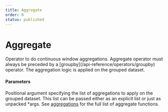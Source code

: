 ```yaml
---
title: Aggregate
order: 0
status: published
---
```

# Aggregate

<Divider>
<LeftSection>
Operator to do continuous window aggregations. Aggregate operator must always
be preceded by a [groupby](/api-reference/operators/groupby) operator. The 
aggregation logic is applied on the grouped dataset.

#### Parameters

<Expandable title="aggregates" type="List[Aggregation]">

Positional argument specifying the list of aggregations to apply on the grouped
dataset. This list can be passed either as an explicit list or just as unpacked 
*args.
</Expandable>
See [aggregations](/api-reference/aggregations) for the full list of aggregate functions.
</LeftSection>

<RightSection>
<pre snippet="api-reference/operators_ref#aggregate"></pre>
</RightSection>

</Divider>

